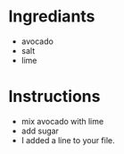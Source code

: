 # Ingrediants
- avocado
- salt
- lime
# Instructions
- mix avocado with lime
- add sugar
- I added a line to your file.
